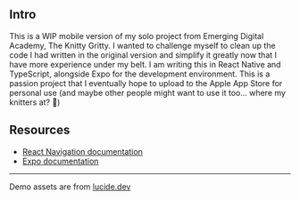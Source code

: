 ## Intro

This is a WIP mobile version of my solo project from Emerging Digital Academy, The Knitty Gritty. I wanted to challenge myself to clean up the code I had written in the original version and simplify it greatly now that I have more experience under my belt. I am writing this in React Native and TypeScript, alongside Expo for the development environment. This is a passion project that I eventually hope to upload to the Apple App Store for personal use (and maybe other people might want to use it too... where my knitters at? :eyes:)

## Resources

- [React Navigation documentation](https://reactnavigation.org/)
- [Expo documentation](https://docs.expo.dev/)

---

Demo assets are from [lucide.dev](https://lucide.dev/)
